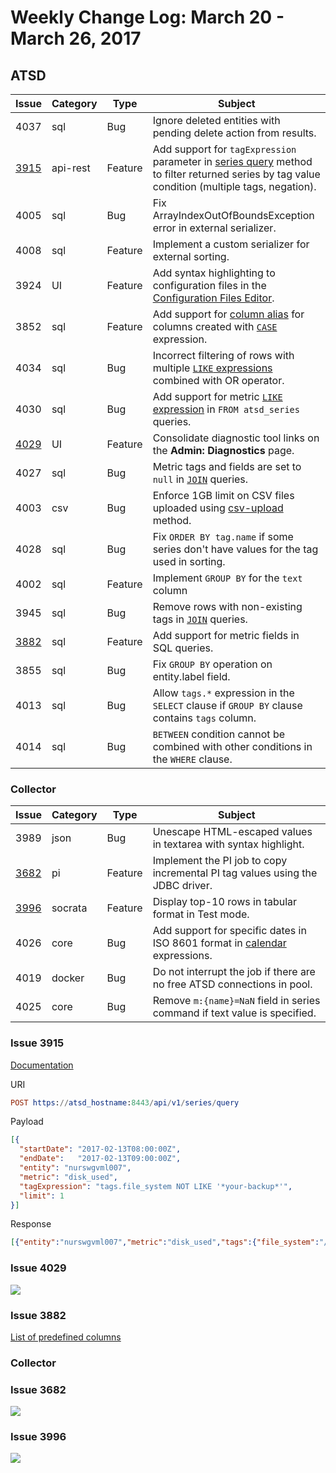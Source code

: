 # Weekly Change Log: March 20 - March 26, 2017

## ATSD

| Issue| Category    | Type    | Subject                                                                              |
|------|-------------|---------|--------------------------------------------------------------------------------------|
| 4037 | sql | Bug | Ignore deleted entities with pending delete action from results. |
| [3915](#issue-3915) | api-rest | Feature | Add support for `tagExpression` parameter in [series query](../../api/data/series/query.md#series-filter-fields) method to filter returned series by tag value condition (multiple tags, negation). |
| 4005 | sql | Bug | Fix ArrayIndexOutOfBoundsException error in external serializer. |
| 4008 | sql | Feature | Implement a custom serializer for external sorting. |
| 3924 | UI | Feature | Add syntax highlighting to configuration files in the [Configuration Files Editor](../../administration/editing-configuration-files.md). |
| 3852 | sql | Feature | Add support for [column alias](../../sql/examples/alias-column.md) for columns created with [`CASE`](../../sql#case) expression. |
| 4034 | sql | Bug | Incorrect filtering of rows with multiple [`LIKE` expressions](../../sql#like-expression) combined with OR operator. |
| 4030 | sql | Bug | Add support for metric [`LIKE` expression](../../sql#like-expression) in `FROM atsd_series` queries. |
| [4029](#issue-4029) | UI | Feature | Consolidate diagnostic tool links on the **Admin: Diagnostics** page. |
| 4027 | sql | Bug | Metric tags and fields are set to `null` in [`JOIN`](../../sql#joins) queries.|
| 4003 | csv | Bug | Enforce 1GB limit on CSV files uploaded using [csv-upload](../../api/data/ext/csv-upload.md) method.|
| 4028 | sql | Bug | Fix `ORDER BY tag.name` if some series don't have values for the tag used in sorting. |
| 4002 | sql | Feature | Implement `GROUP BY` for the `text` column |
| 3945 | sql | Bug | Remove rows with non-existing tags in [`JOIN`](../../sql#joins) queries. |
| [3882](#issue-3882) | sql | Feature | Add support for metric fields in SQL queries. |
| 3855 | sql | Bug | Fix `GROUP BY` operation on entity.label field. |
| 4013 | sql | Bug | Allow `tags.*` expression in the `SELECT` clause if `GROUP BY` clause contains `tags` column.  |
| 4014 | sql | Bug | `BETWEEN` condition cannot be combined with other conditions in the `WHERE` clause. |

### Collector

| Issue| Category    | Type    | Subject                                                                              |
|------|-------------|---------|--------------------------------------------------------------------------------------|
| 3989 | json | Bug | Unescape HTML-escaped values in textarea with syntax highlight. |
| [3682](#issue-3682) | pi | Feature | Implement the PI job to copy incremental PI tag values using the JDBC driver. |
| [3996](#issue-3996) | socrata | Feature | Display top-10 rows in tabular format in Test mode. |
| 4026 | core | Bug | Add support for specific dates in ISO 8601 format in [calendar](../../shared/calendar.md#specific-time) expressions. |
| 4019 | docker | Bug | Do not interrupt the job if there are no free ATSD connections in pool. |
| 4025 | core | Bug | Remove `m:{name}=NaN` field in series command if text value is specified. |

### Issue 3915

[Documentation](../../api/data/series/query.md)

URI

```elm
POST https://atsd_hostname:8443/api/v1/series/query
```

Payload

```json
[{
  "startDate": "2017-02-13T08:00:00Z",
  "endDate":   "2017-02-13T09:00:00Z",
  "entity": "nurswgvml007",
  "metric": "disk_used",
  "tagExpression": "tags.file_system NOT LIKE '*your-backup*'",
  "limit": 1
}]

```

Response

```json
[{"entity":"nurswgvml007","metric":"disk_used","tags":{"file_system":"/dev/mapper/vg_nurswgvml007-lv_root","mount_point":"/"},"type":"HISTORY","aggregate":{"type":"DETAIL"},"data":[{"d":"2017-02-13T08:59:53.000Z","v":9242420.0}]}]
```

### Issue 4029

![](./Images/Figure1.png)

### Issue 3882

[List of predefined columns](../../sql/README.md#predefined-columns)

### Collector

### Issue 3682

![](./Images/Figure2.png)

### Issue 3996

![](./Images/Figure3.png)
